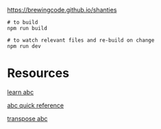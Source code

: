 https://brewingcode.github.io/shanties

```
# to build
npm run build

# to watch relevant files and re-build on change
npm run dev
```

# Resources
[learn abc](https://abcnotation.com/learn)

[abc quick reference](./ABCquickRefv0_6.pdf)

[transpose abc](https://paulrosen.github.io/abcjs/examples/output-transpose.html)